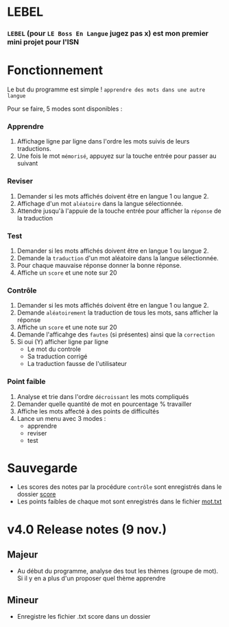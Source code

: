# LEBEL
### ``LEBEL`` (pour ``LE Boss En Langue`` jugez pas x) est mon premier mini projet pour l'ISN 

# Fonctionnement
Le but du programme est simple ! ``apprendre des mots dans une autre langue``

Pour se faire, 5 modes sont disponibles : 
### Apprendre
  1. Affichage ligne par ligne dans l'ordre les mots suivis de leurs traductions.
  2. Une fois le mot ``mémorisé``, appuyez sur la touche entrée pour passer au suivant
### Reviser
  1. Demander si les mots affichés doivent être en langue 1 ou langue 2.
  2. Affichage d'un mot ``aléatoire`` dans la langue sélectionnée. 
  3. Attendre jusqu'à l'appuie de la touche entrée pour afficher la ``réponse`` de la traduction 
### Test
  1. Demander si les mots affichés doivent être en langue 1 ou langue 2.
  2. Demande la ``traduction`` d'un mot aléatoire dans la langue sélectionnée.
  3. Pour chaque mauvaise réponse donner la bonne réponse.
  4. Affiche un ``score`` et une note sur 20
### Contrôle
  1. Demander si les mots affichés doivent être en langue 1 ou langue 2. 
  2. Demande ``aléatoirement`` la traduction de tous les mots, sans afficher la réponse
  3. Affiche un ``score`` et une note sur 20
  4. Demande l'afficahge des ``fautes`` (si présentes) ainsi que la ``correction``
  5. Si oui (Y) afficher ligne par ligne
     - Le mot du controle
     - Sa traduction corrigé
     - La traduction fausse de l'utilisateur
### Point faible
  1. Analyse et trie dans l'ordre ``décroissant`` les mots compliqués
  2. Demander quelle quantité de mot en pourcentage % travailler
  3. Affiche les mots affecté à des points de difficultés
  4. Lance un menu avec 3 modes : 
     - apprendre
     - reviser
     - test
     
# Sauvegarde
  - Les scores des notes par la procédure ``contrôle`` sont enregistrés dans le dossier [score](./score)
  - Les points faibles de chaque mot sont enregistrés dans le fichier [mot.txt](./mot.txt)
    
# v4.0 Release notes (9 nov.)
## Majeur
  - Au début du programme, analyse des tout les thèmes (groupe de mot). Si il y en a plus d'un proposer quel thème apprendre
## Mineur
  - Enregistre les fichier .txt score dans un dossier
